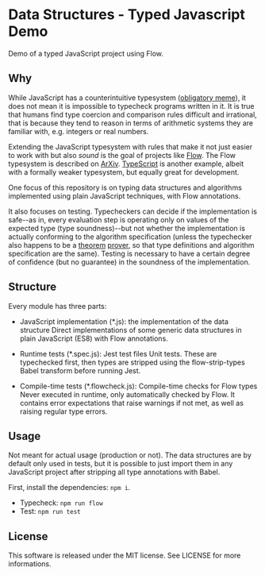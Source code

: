 # Data Structures - Typed Javascript Demo

Demo of a typed JavaScript project using Flow.

## Why

While JavaScript has a counterintuitive typesystem ([obligatory meme](https://twitter.com/cdesio/status/1013166206877163520)), it does not mean
it is impossible to typecheck programs written in it. It is true that humans find type coercion and comparison rules
difficult and irrational, that is because they tend to reason in terms of arithmetic systems they are familiar with, e.g. integers or real numbers.

Extending the JavaScript typesystem with rules that make it not just easier to work with but also _sound_ is the goal of projects
like [Flow](https://flow.org/en). The Flow typesystem is described on [ArXiv](https://arxiv.org/pdf/1708.08021.pdf). [TypeScript](https://www.typescriptlang.org/)
is another example, albeit with a formally weaker typesystem, but equally great for development.

One focus of this repository is on typing data structures and algorithms implemented using plain JavaScript techniques, with Flow annotations.

It also focuses on testing. Typecheckers can decide if the implementation is safe--as in, every evaluation step is operating only on values of the expected type (type soundness)--but not
whether the implementation is actually conforming to the algorithm specification (unless the typechecker also happens to be a [theorem](https://coq.inria.fr/) [prover](http://wiki.portal.chalmers.se/agda/pmwiki.php), so that type definitions and algorithm specification are the same). Testing is necessary to have a certain degree of confidence (but no guarantee) in the soundness of the implementation.

## Structure

Every module has three parts:

- JavaScript implementation (*.js): the implementation of the data structure
  Direct implementations of some generic data structures in plain JavaScript (ES8) with Flow annotations.

- Runtime tests (*.spec.js): Jest test files
  Unit tests. These are typechecked first, then types are stripped using the flow-strip-types Babel transform before running Jest.

- Compile-time tests (*.flowcheck.js): Compile-time checks for Flow types
  Never executed in runtime, only automatically checked by Flow. It contains error expectations that raise warnings if not met, as well as raising regular
  type errors.

## Usage

Not meant for actual usage (production or not). The data structures are by default only used in tests, but it is possible to just import them
in any JavaScript project after stripping all type annotations with Babel.

First, install the dependencies: `npm i`.

- Typecheck: `npm run flow`
- Test: `npm run test`

## License

This software is released under the MIT license. See LICENSE for more informations.
